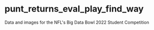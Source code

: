 # punt_returns_eval_play_find_way
Data and images for the NFL's Big Data Bowl 2022 Student Competition
